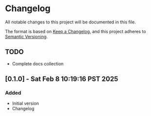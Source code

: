 <!-- markdownlint-disable MD024 -->
# Changelog

All notable changes to this project will be documented in this file.

The format is based on [Keep a Changelog](https://keepachangelog.com/en/1.0.0/),
and this project adheres to [Semantic Versioning](https://semver.org/spec/v2.0.0.html).

## TODO

- Complete docs collection


## [0.1.0] - Sat Feb  8 10:19:16 PST 2025

### Added

- Initial version
- Changelog

